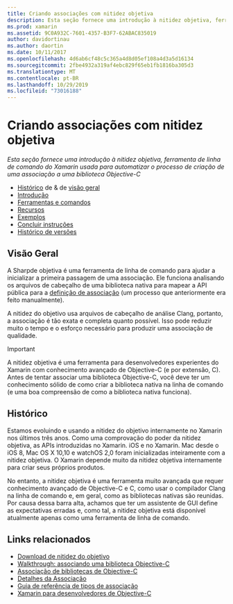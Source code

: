 ```yaml
---
title: Criando associações com nitidez objetiva
description: Esta seção fornece uma introdução à nitidez objetiva, ferramenta de linha de comando do Xamarin usada para automatizar o processo de criação de uma associação a uma biblioteca Objective-C
ms.prod: xamarin
ms.assetid: 9C0A932C-7601-4357-B3F7-62ABAC835019
author: davidortinau
ms.author: daortin
ms.date: 10/11/2017
ms.openlocfilehash: 4d6ab6cf48c5c365a4d8d05ef108a4d3a5d16134
ms.sourcegitcommit: 2fbe4932a319af4ebc829f65eb1fb1816ba305d3
ms.translationtype: MT
ms.contentlocale: pt-BR
ms.lasthandoff: 10/29/2019
ms.locfileid: "73016188"
---
```

# <a name="creating-bindings-with-objective-sharpie"></a>Criando associações com nitidez objetiva

_Esta seção fornece uma introdução à nitidez objetiva, ferramenta de linha de comando do Xamarin usada para automatizar o processo de criação de uma associação a uma biblioteca Objective-C_

- [Histórico](#history) de & de [visão geral](#overview)
- [Introdução](get-started.md)
- [Ferramentas e comandos](tools.md)
- [Recursos](platform/index.md)
- [Exemplos](examples/index.md)
- [Concluir instruções](~/ios/platform/binding-objective-c/walkthrough.md)
- [Histórico de versões](releases.md)

## <a name="overview"></a>Visão Geral

A Sharpde objetiva é uma ferramenta de linha de comando para ajudar a inicializar a primeira passagem de uma associação.
Ele funciona analisando os arquivos de cabeçalho de uma biblioteca nativa para mapear a API pública para a [definição de associação](~/cross-platform/macios/binding/objective-c-libraries.md#The_API_definition_file) (um processo que anteriormente era feito manualmente).

A nitidez do objetivo usa arquivos de cabeçalho de análise Clang, portanto, a associação é tão exata e completa quanto possível. Isso pode reduzir muito o tempo e o esforço necessário para produzir uma associação de qualidade.

> [!IMPORTANT]
> A nitidez objetiva é uma ferramenta para desenvolvedores experientes do Xamarin com conhecimento avançado de Objective-C (e por extensão, C). Antes de tentar associar uma biblioteca Objective-C, você deve ter um conhecimento sólido de como criar a biblioteca nativa na linha de comando (e uma boa compreensão de como a biblioteca nativa funciona).

## <a name="history"></a>Histórico

Estamos evoluindo e usando a nitidez do objetivo internamente no Xamarin nos últimos três anos. Como uma comprovação do poder da nitidez objetiva, as APIs introduzidas no Xamarin. iOS e no Xamarin. Mac desde o iOS 8, Mac OS X 10,10 e watchOS 2,0 foram inicializadas inteiramente com a nitidez objetiva. O Xamarin depende muito da nitidez objetiva internamente para criar seus próprios produtos.

No entanto, a nitidez objetiva é uma ferramenta muito avançada que requer conhecimento avançado de Objective-C e C, como usar o compilador Clang na linha de comando e, em geral, como as bibliotecas nativas são reunidas. Por causa dessa barra alta, achamos que ter um assistente de GUI define as expectativas erradas e, como tal, a nitidez objetiva está disponível atualmente apenas como uma ferramenta de linha de comando.

## <a name="related-links"></a>Links relacionados

- [Download de nitidez do objetivo](https://aka.ms/objective-sharpie)
- [Walkthrough: associando uma biblioteca Objective-C](~/ios/platform/binding-objective-c/walkthrough.md)
- [Associação de bibliotecas de Objective-C](~/cross-platform/macios/binding/objective-c-libraries.md)
- [Detalhes da Associação](~/cross-platform/macios/binding/overview.md)
- [Guia de referência de tipos de associação](~/cross-platform/macios/binding/binding-types-reference.md)
- [Xamarin para desenvolvedores de Objective-C](~/ios/get-started/objective-c-developers/index.md)
